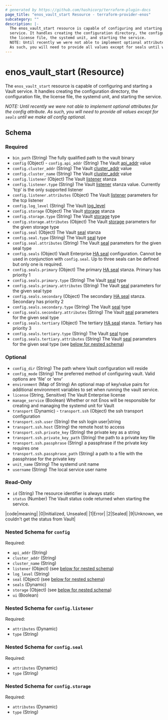 ```yaml
---
# generated by https://github.com/hashicorp/terraform-plugin-docs
page_title: "enos_vault_start Resource - terraform-provider-enos"
subcategory: ""
description: |-
  The enos_vault_start resource is capable of configuring and starting a Vault
  service. It handles creating the configuration directory, the configuration file,
  the license file, the systemd unit, and starting the service.
  NOTE: Until recently we were not able to implement optional attributes for the config attribute.
  As such, you will need to provide all values except for seals until we make all config optional.
---
```


# enos_vault_start (Resource)

The `enos_vault_start` resource is capable of configuring and starting a Vault
service. It handles creating the configuration directory, the configuration file,
the license file, the systemd unit, and starting the service.

*NOTE: Until recently we were not able to implement optional attributes for the config attribute.
As such, you will need to provide _all_ values except for `seals` until we make all config optional.*



<!-- schema generated by tfplugindocs -->
## Schema

### Required

- `bin_path` (String) The fully qualified path to the vault binary
- `config` (Object) - `config.api_addr` (String) The Vault [api_addr](https://developer.hashicorp.com/vault/docs/configuration#api_addr) value
- `config.cluster_addr` (String) The Vault [cluster_addr](https://developer.hashicorp.com/vault/docs/configuration#cluster_addr) value
- `config.cluster_name` (String) The Vault [cluster_addr](https://developer.hashicorp.com/vault/docs/configuration#cluster_addr) value
- `config.listener` (Object) The Vault [listener](https://developer.hashicorp.com/vault/docs/configuration/listener) stanza
- `config.listener.type` (String) The Vault [listener](https://developer.hashicorp.com/vault/docs/configuration/listener/tcp) stanza value. Currently 'tcp' is the only supported listener
- `config.listener.attributes` (Object) The Vault [listener](https://developer.hashicorp.com/vault/docs/configuration/listener/tcp#tcp-listener-parameters) parameters for the tcp listener
- `config.log_level` (String) The Vault [log_level](https://developer.hashicorp.com/vault/docs/configuration#log_level)
- `config.storage` (Object) The Vault [storage](https://developer.hashicorp.com/vault/docs/configuration/storage) stanza
- `config.storage.type` (String) The Vault [storage](https://developer.hashicorp.com/vault/docs/configuration/storage) type
- `config.storage.attributes` (Object) The Vault [storage](https://developer.hashicorp.com/vault/docs/configuration/storage) parameters for the given storage type
- `config.seal` (Object) The Vault [seal](https://developer.hashicorp.com/vault/docs/configuration/seal) stanza
- `config.seal.type` (String) The Vault [seal](https://developer.hashicorp.com/vault/docs/configuration/seal) type
- `config.seal.attributes` (String) The Vault [seal](https://developer.hashicorp.com/vault/docs/configuration/seal) parameters for the given seal type
- `config.seals` (Object) Vault Enterprise [HA seal](https://developer.hashicorp.com/vault/docs/configuration/seal/seal-ha) configuration. Cannot be used in conjunction with `config.seal`. Up to three seals can be defined but only one is required.
- `config.seals.primary` (Object) The primary [HA seal](https://developer.hashicorp.com/vault/docs/configuration/seal/seal-ha) stanza. Primary has priority 1
- `config.seals.primary.type` (String) The Vault [seal](https://developer.hashicorp.com/vault/docs/configuration/seal) type
- `config.seals.primary.attributes` (String) The Vault [seal](https://developer.hashicorp.com/vault/docs/configuration/seal) parameters for the given seal type
- `config.seals.secondary` (Object) The secondary [HA seal](https://developer.hashicorp.com/vault/docs/configuration/seal/seal-ha) stanza. Secondary has priority 2
- `config.seals.secondary.type` (String) The Vault [seal](https://developer.hashicorp.com/vault/docs/configuration/seal) type
- `config.seals.secondary.attributes` (String) The Vault [seal](https://developer.hashicorp.com/vault/docs/configuration/seal) parameters for the given seal type
- `config.seals.tertiary` (Object) The tertiary [HA seal](https://developer.hashicorp.com/vault/docs/configuration/seal/seal-ha) stanza. Tertiary has priority 3
- `config.seals.tertiary.type` (String) The Vault [seal](https://developer.hashicorp.com/vault/docs/configuration/seal) type
- `config.seals.tertiary.attributes` (String) The Vault [seal](https://developer.hashicorp.com/vault/docs/configuration/seal) parameters for the given seal type (see [below for nested schema](#nestedatt--config))

### Optional

- `config_dir` (String) The path where Vault configuration will reside
- `config_mode` (String) The preferred method of configuring vault. Valid options are 'file' or 'env'
- `environment` (Map of String) An optional map of key/value pairs for additional environment variables to set when running the vault service.
- `license` (String, Sensitive) The Vault Enterprise license
- `manage_service` (Boolean) Whether or not Enos will be responsible for creating and managing the systemd unit for Vault
- `transport` (Dynamic) - `transport.ssh` (Object) the ssh transport configuration
- `transport.ssh.user` (String) the ssh login user|string
- `transport.ssh.host` (String) the remote host to access
- `transport.ssh.private_key` (String) the private key as a string
- `transport.ssh.private_key_path` (String) the path to a private key file
- `transport.ssh.passphrase` (String) a passphrase if the private key requires one
- `transport.ssh.passphrase_path` (String) a path to a file with the passphrase for the private key
- `unit_name` (String) The systemd unit name
- `username` (String) The local service user name

### Read-Only

- `id` (String) The resource identifier is always static
- `status` (Number) The Vault status code returned when starting the service.

|code|meaning|
|0|Initialized, Unsealed|
|1|Error|
|2|Sealed|
|9|Unknown, we couldn't get the status from Vault|

<a id="nestedatt--config"></a>
### Nested Schema for `config`

Required:

- `api_addr` (String)
- `cluster_addr` (String)
- `cluster_name` (String)
- `listener` (Object) (see [below for nested schema](#nestedobjatt--config--listener))
- `log_level` (String)
- `seal` (Object) (see [below for nested schema](#nestedobjatt--config--seal))
- `seals` (Dynamic)
- `storage` (Object) (see [below for nested schema](#nestedobjatt--config--storage))
- `ui` (Boolean)

<a id="nestedobjatt--config--listener"></a>
### Nested Schema for `config.listener`

Required:

- `attributes` (Dynamic)
- `type` (String)


<a id="nestedobjatt--config--seal"></a>
### Nested Schema for `config.seal`

Required:

- `attributes` (Dynamic)
- `type` (String)


<a id="nestedobjatt--config--storage"></a>
### Nested Schema for `config.storage`

Required:

- `attributes` (Dynamic)
- `type` (String)
